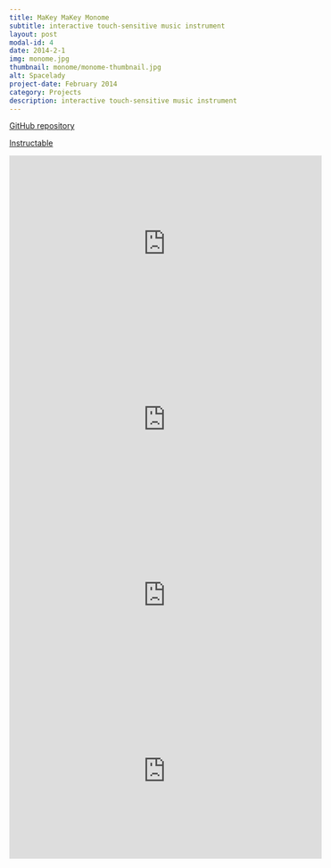 ```yaml
---
title: MaKey MaKey Monome
subtitle: interactive touch-sensitive music instrument
layout: post
modal-id: 4
date: 2014-2-1
img: monome.jpg
thumbnail: monome/monome-thumbnail.jpg
alt: Spacelady
project-date: February 2014
category: Projects
description: interactive touch-sensitive music instrument
---
```


[GitHub repository](https://github.com/jdeboi/monome)

[Instructable](http://www.instructables.com/id/MaKey-MaKey-Monome/)

<div class="embed-responsive embed-responsive-16by9">
<iframe width="560" height="315" src="https://www.youtube.com/embed/iqVz2CKDNXA" frameborder="0" allow="autoplay; encrypted-media" allowfullscreen></iframe>
</div>


<div class="embed-responsive embed-responsive-16by9">
<iframe width="560" height="315" src="https://www.youtube.com/embed/6j07iM7k5GQ" frameborder="0" allow="autoplay; encrypted-media" allowfullscreen></iframe>
</div>

<div class="embed-responsive embed-responsive-16by9">
<iframe width="560" height="315" src="https://www.youtube.com/embed/utB2h5gMnGk" frameborder="0" allow="autoplay; encrypted-media" allowfullscreen></iframe>
</div>

<div class="embed-responsive embed-responsive-16by9">
<iframe width="560" height="315" src="https://www.youtube.com/embed/Q65QOpuobl8" frameborder="0" allow="autoplay; encrypted-media" allowfullscreen></iframe>
</div>
